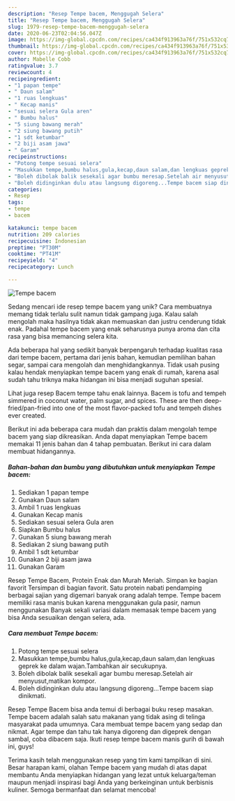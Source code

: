 ```yaml
---
description: "Resep Tempe bacem, Menggugah Selera"
title: "Resep Tempe bacem, Menggugah Selera"
slug: 1979-resep-tempe-bacem-menggugah-selera
date: 2020-06-23T02:04:56.047Z
image: https://img-global.cpcdn.com/recipes/ca434f913963a76f/751x532cq70/tempe-bacem-foto-resep-utama.jpg
thumbnail: https://img-global.cpcdn.com/recipes/ca434f913963a76f/751x532cq70/tempe-bacem-foto-resep-utama.jpg
cover: https://img-global.cpcdn.com/recipes/ca434f913963a76f/751x532cq70/tempe-bacem-foto-resep-utama.jpg
author: Mabelle Cobb
ratingvalue: 3.7
reviewcount: 4
recipeingredient:
- "1 papan tempe"
- " Daun salam"
- "1 ruas lengkuas"
- " Kecap manis"
- "sesuai selera Gula aren"
- " Bumbu halus"
- "5 siung bawang merah"
- "2 siung bawang putih"
- "1 sdt ketumbar"
- "2 biji asam jawa"
- " Garam"
recipeinstructions:
- "Potong tempe sesuai selera"
- "Masukkan tempe,bumbu halus,gula,kecap,daun salam,dan lengkuas geprek ke dalam wajan.Tambahkan air secukupnya."
- "Boleh dibolak balik sesekali agar bumbu meresap.Setelah air menyusut,matikan kompor."
- "Boleh didinginkan dulu atau langsung digoreng...Tempe bacem siap dinikmati."
categories:
- Resep
tags:
- tempe
- bacem

katakunci: tempe bacem 
nutrition: 209 calories
recipecuisine: Indonesian
preptime: "PT30M"
cooktime: "PT41M"
recipeyield: "4"
recipecategory: Lunch

---
```



![Tempe bacem](https://img-global.cpcdn.com/recipes/ca434f913963a76f/751x532cq70/tempe-bacem-foto-resep-utama.jpg)

Sedang mencari ide resep tempe bacem yang unik? Cara membuatnya memang tidak terlalu sulit namun tidak gampang juga. Kalau salah mengolah maka hasilnya tidak akan memuaskan dan justru cenderung tidak enak. Padahal tempe bacem yang enak seharusnya punya aroma dan cita rasa yang bisa memancing selera kita.

Ada beberapa hal yang sedikit banyak berpengaruh terhadap kualitas rasa dari tempe bacem, pertama dari jenis bahan, kemudian pemilihan bahan segar, sampai cara mengolah dan menghidangkannya. Tidak usah pusing kalau hendak menyiapkan tempe bacem yang enak di rumah, karena asal sudah tahu triknya maka hidangan ini bisa menjadi suguhan spesial.

Lihat juga resep Bacem tempe tahu enak lainnya. Bacem is tofu and tempeh simmered in coconut water, palm sugar, and spices. These are then deep-fried/pan-fried into one of the most flavor-packed tofu and tempeh dishes ever created.


Berikut ini ada beberapa cara mudah dan praktis dalam mengolah tempe bacem yang siap dikreasikan. Anda dapat menyiapkan Tempe bacem memakai 11 jenis bahan dan 4 tahap pembuatan. Berikut ini cara dalam membuat hidangannya.

<!--inarticleads1-->

##### Bahan-bahan dan bumbu yang dibutuhkan untuk menyiapkan Tempe bacem:

1. Sediakan 1 papan tempe
1. Gunakan  Daun salam
1. Ambil 1 ruas lengkuas
1. Gunakan  Kecap manis
1. Sediakan sesuai selera Gula aren
1. Siapkan  Bumbu halus
1. Gunakan 5 siung bawang merah
1. Sediakan 2 siung bawang putih
1. Ambil 1 sdt ketumbar
1. Gunakan 2 biji asam jawa
1. Gunakan  Garam


Resep Tempe Bacem, Protein Enak dan Murah Meriah. Simpan ke bagian favorit Tersimpan di bagian favorit. Satu protein nabati pendamping berbagai sajian yang digemari banyak orang adalah tempe. Tempe bacem memiliki rasa manis bukan karena menggunakan gula pasir, namun menggunakan Banyak sekali variasi dalam memasak tempe bacem yang bisa Anda sesuaikan dengan selera, ada. 

<!--inarticleads2-->

##### Cara membuat Tempe bacem:

1. Potong tempe sesuai selera
1. Masukkan tempe,bumbu halus,gula,kecap,daun salam,dan lengkuas geprek ke dalam wajan.Tambahkan air secukupnya.
1. Boleh dibolak balik sesekali agar bumbu meresap.Setelah air menyusut,matikan kompor.
1. Boleh didinginkan dulu atau langsung digoreng...Tempe bacem siap dinikmati.


Resep Tempe Bacem bisa anda temui di berbagai buku resep masakan. Tempe bacem adalah salah satu makanan yang tidak asing di telinga masyarakat pada umumnya. Cara membuat tempe bacem yang sedap dan nikmat. Agar tempe dan tahu tak hanya digoreng dan digeprek dengan sambal, coba dibacem saja. Ikuti resep tempe bacem manis gurih di bawah ini, guys! 

Terima kasih telah menggunakan resep yang tim kami tampilkan di sini. Besar harapan kami, olahan Tempe bacem yang mudah di atas dapat membantu Anda menyiapkan hidangan yang lezat untuk keluarga/teman maupun menjadi inspirasi bagi Anda yang berkeinginan untuk berbisnis kuliner. Semoga bermanfaat dan selamat mencoba!
